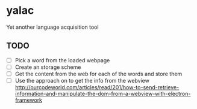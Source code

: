 # yalac
Yet another language acquisition tool

## TODO

- [ ] Pick a word from the loaded webpage
- [ ] Create an storage scheme
- [ ] Get the content from the web for each of the words and store them
- [ ] Use the approach on to get the info from the webview http://ourcodeworld.com/articles/read/201/how-to-send-retrieve-information-and-manipulate-the-dom-from-a-webview-with-electron-framework
